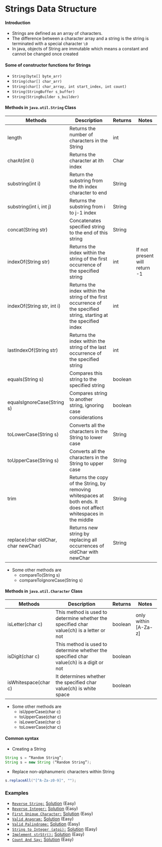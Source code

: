 # Strings Data Structure

#### Introduction
- Strings are defined as an array of characters. 
- The difference between a character array and a string is the string is terminated with a special character `\0`
- In java, objects of String are immutable which means a constant and cannot be changed once created

#### Some of constructor functions for Strings
- `String(byte[] byte_arr)`
- `String(char[] char_arr)`
- `String(char[] char_array, int start_index, int count)`
- `String(StringBuffer s_buffer)`
- `String(StringBuilder s_builder)`

#### Methods in `java.util.String` Class
| Methods | Description | Returns | Notes | 
| ------- | ----------- | ------- | ---- |
| length | Returns the number of characters in the String | int | 
| charAt(int i) | Returns the character at ith index | Char | 
| substring(int i) | Return the substring from the ith  index character to end | String | 
| substring(int i, int j) | Returns the substring from i to j-1 index | String |
| concat(String str) | Concatenates specified string to the end of this string | String |
| indexOf(String str) | Returns the index within the string of the first occurrence of the specified string | int | If not present will return -1 |
| indexOf(String str, int i) | Returns the index within the string of the first occurrence of the specified string, starting at the specified index | int |
| lastIndexOf(String str) | Returns the index within the string of the last occurrence of the specified string | int |
| equals(String s) | Compares this string to the specified string | boolean |
| equalsIgnoreCase(String s) | Compares string to another string, ignoring case considerations | boolean |
| toLowerCase(String s) | Converts all the characters in the String to lower case | String
| toUpperCase(String s) | Converts all the characters in the String to upper case | String
| trim | Returns the copy of the String, by removing whitespaces at both ends. It does not affect whitespaces in the middle | String
| replace(char oldChar, char newChar) | Returns new string by replacing all occurrences of oldChar with newChar | String

- Some other methods are
    - compareTo(String s)
    - compareToIgnoreCase(String s)
    
#### Methods in `java.util.Character` Class
| Methods | Description | Returns | Notes | 
| ------- | ----------- | ------- | ---- | 
| isLetter(char c) | This method is used to determine whether the specified char value(ch) is a letter or not | boolean | only within [A-Za-z] |
| isDigit(char c) | This method is used to determine whether the specified char value(ch) is a digit or not | boolean |
| isWhitespace(char c) | It determines whether the specified char value(ch) is white space | boolean |

- Some other methods are
    - isUpperCase(char c)
    - toUpperCase(char c)
    - isLowerCase(char c)
    - toLowerCase(char c) 


#### Common syntax
- Creating a String
```java
String s = “Random String”;
String s = new String (“Random String”);
```

- Replace non-alphanumeric characters within String
```java
s.replaceAll("[^A-Za-z0-9]", "");
``` 

### Examples
- [`Reverse String:`](https://leetcode.com/problems/reverse-string/) [Solution](./src/practice/examples/ReverseString.java) (Easy)
- [`Reverse Integer:`](https://leetcode.com/problems/reverse-integer/) [Solution](./src/practice/examples/ReverseInteger.java) (Easy)
- [`First Unique Character:`](https://leetcode.com/problems/first-unique-character-in-a-string/) [Solution](./src/practice/examples/FirstUniqueChar.java) (Easy)
- [`Valid Anagram:`](https://leetcode.com/problems/valid-anagram/) [Solution](./src/practice/examples/ValidAnagram.java) (Easy)
- [`Valid Palindrome:`](https://leetcode.com/problems/valid-palindrome/) [Solution](./src/practice/examples/ValidPalindrome.java) (Easy)
- [`String to Integer (atoi):`](https://leetcode.com/problems/string-to-integer-atoi/) [Solution](./src/practice/examples/StringToInteger.java) (Easy)
- [`Implement strStr():`](https://leetcode.com/problems/implement-strstr/) [Solution](./src/practice/examples/IndexOfSubStr.java) (Easy)
- [`Count And Say:`](https://leetcode.com/problems/count-and-say/) [Solution](./src/practice/examples/CountAndSay.java) (Easy)